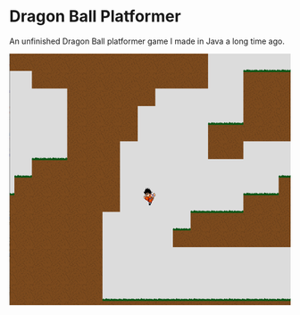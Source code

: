 # Dragon Ball Platformer

An unfinished Dragon Ball platformer game I made in Java a long time ago.

![DBZ image](./github/dbz.png)
